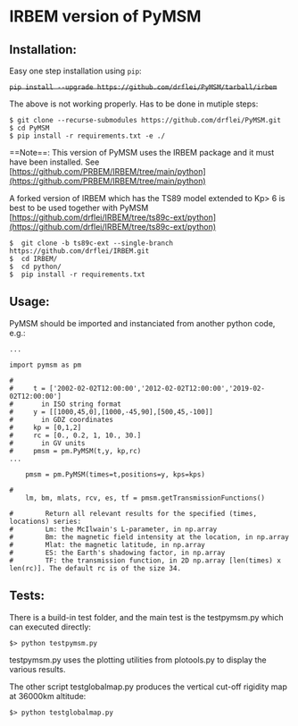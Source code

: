 # IRBEM version of PyMSM

## Installation:

Easy one step installation using `pip`:

~~`pip install --upgrade https://github.com/drflei/PyMSM/tarball/irbem`~~

The above is not working properly. Has to be done in mutiple steps:
```
$ git clone --recurse-submodules https://github.com/drflei/PyMSM.git
$ cd PyMSM
$ pip install -r requirements.txt -e ./
```

==Note==: This version of PyMSM uses the IRBEM package and it must have been installed. See [https://github.com/PRBEM/IRBEM/tree/main/python](https://github.com/PRBEM/IRBEM/tree/main/python)

A forked version of IRBEM which has the TS89 model extended to Kp> 6 is best to be used together with PyMSM
[https://github.com/drflei/IRBEM/tree/ts89c-ext/python](https://github.com/drflei/IRBEM/tree/ts89c-ext/python)

```
$  git clone -b ts89c-ext --single-branch https://github.com/drflei/IRBEM.git
$  cd IRBEM/
$  cd python/
$  pip install -r requirements.txt
```

## Usage:
PyMSM should be imported and instanciated from another python code, e.g.:

```
...    

import pymsm as pm

#   
#     t = ['2002-02-02T12:00:00','2012-02-02T12:00:00','2019-02-02T12:00:00']
#       in ISO string format
#     y = [[1000,45,0],[1000,-45,90],[500,45,-100]] 
#       in GDZ coordinates
#     kp = [0,1,2]
#     rc = [0., 0.2, 1, 10., 30.]
#       in GV units
#     pmsm = pm.PyMSM(t,y, kp,rc)
...

	pmsm = pm.PyMSM(times=t,positions=y, kps=kps)

#   
	lm, bm, mlats, rcv, es, tf = pmsm.getTransmissionFunctions()

#        Return all relevant results for the specified (times, locations) series:
#        Lm: the McIlwain's L-parameter, in np.array
#        Bm: the magnetic field intensity at the location, in np.array
#        Mlat: the magnetic latitude, in np.array
#        ES: the Earth's shadowing factor, in np.array
#        TF: the transmission function, in 2D np.array [len(times) x len(rc)]. The default rc is of the size 34.  

```

## Tests:

There is a build-in test folder, and the main test is the testpymsm.py which can executed directly: 

` $> python testpymsm.py ` 

testpymsm.py uses the plotting utilities from plotools.py to display the various results. 

The other script testglobalmap.py produces the vertical cut-off rigidity map at 36000km altitude: 

` $> python testglobalmap.py ` 
